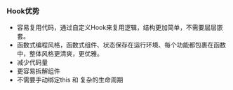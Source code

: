 ### Hook优势

- 容易复用代码，通过自定义Hook来复用逻辑，结构更加简单，不需要层层嵌套。
- 函数式编程风格，函数式组件、状态保存在运行环境、每个功能都包裹在函数中，整体风格更清爽，更优雅。
- 减少代码量
- 更容易拆解组件
- 不需要手动绑定this 和 复杂的生命周期
